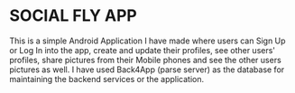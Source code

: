 # SOCIAL FLY APP

This is a simple Android Application I have made where users can Sign Up or Log In into the app, create and update their profiles, see other users'
 profiles, share pictures from their Mobile phones and see the other users pictures as well. I have used Back4App (parse server) as the database for maintaining the backend services or the application.
